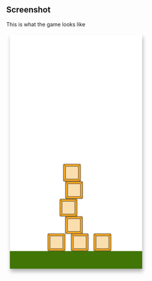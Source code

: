 ## Screenshot

This is what the game looks like

<p align="left">
  <img src="assets/screenshots/screenshot1.png?raw=true" width="375" />
</p>
